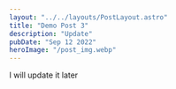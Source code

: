```yaml
---
layout: "../../layouts/PostLayout.astro"
title: "Demo Post 3"
description: "Update"
pubDate: "Sep 12 2022"
heroImage: "/post_img.webp"
---
```


I will update it later